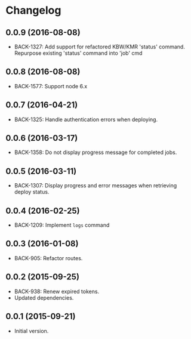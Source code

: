 # Changelog

## 0.0.9 (2016-08-08)
* BACK-1327: Add support for refactored KBW/KMR 'status' command. Repurpose existing 'status' command into 'job' cmd

## 0.0.8 (2016-08-08)
* BACK-1577: Support node 6.x

## 0.0.7 (2016-04-21)
* BACK-1325: Handle authentication errors when deploying.

## 0.0.6 (2016-03-17)
* BACK-1358: Do not display progress message for completed jobs.

## 0.0.5 (2016-03-11)
* BACK-1307: Display progress and error messages when retrieving deploy status.

## 0.0.4 (2016-02-25)
* BACK-1209: Implement `logs` command

## 0.0.3 (2016-01-08)
* BACK-905: Refactor routes.

## 0.0.2 (2015-09-25)
* BACK-938: Renew expired tokens.
* Updated dependencies.

## 0.0.1 (2015-09-21)
* Initial version.
